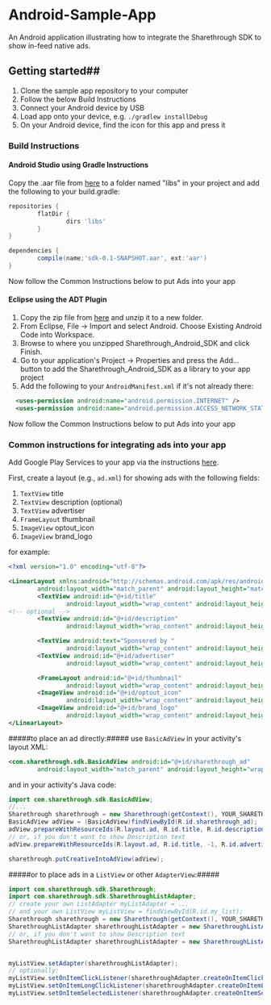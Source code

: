 Android-Sample-App
==================

An Android application illustrating how to integrate the Sharethrough SDK to show in-feed native ads.


## Getting started##

1. Clone the sample app repository to your computer
2. Follow the below Build Instructions
4. Connect your Android device by USB
5. Load app onto your device, e.g. `./gradlew installDebug`
6. On your Android device, find the icon for this app and press it


### Build Instructions
#### Android Studio using Gradle Instructions

Copy the .aar file from [here](https://github.com/sharethrough/Android-SDK-Release) to a folder named "libs" in your project
and add the following to your build.gradle:

```Groovy
repositories {
        flatDir {
                dirs 'libs'
        }
}

dependencies {
        compile(name:'sdk-0.1-SNAPSHOT.aar', ext:'aar')
}
```

Now follow the Common Instructions below to put Ads into your app

#### Eclipse using the ADT Plugin
1. Copy the zip file from [here](https://github.com/sharethrough/Android-SDK-Release) and unzip it to a new folder.
2. From Eclipse, File -> Import and select Android. Choose Existing Android Code into Workspace.
3. Browse to where you unzipped Sharethrough_Android_SDK and click Finish.
4. Go to your application's Project -> Properties and press the Add... button to add the Sharethrough_Android_SDK as a library to your app project
5. Add the following to your `AndroidManifest.xml` if it's not already there:
```XML
  <uses-permission android:name="android.permission.INTERNET" />
  <uses-permission android:name="android.permission.ACCESS_NETWORK_STATE" />
```
Now follow the Common Instructions below to put Ads into your app

### Common instructions for integrating ads into your app

Add Google Play Services to your app via the instructions [here](https://developer.android.com/google/play-services/setup.html).

First, create a layout (e.g., `ad.xml`) for showing ads with the following fields:

1. `TextView` title
2. `TextView` description (optional)
3. `TextView` advertiser
4. `FrameLayout` thumbnail
5. `ImageView` optout_icon
6. `ImageView` brand_logo

for example:

```XML
<?xml version="1.0" encoding="utf-8"?>

<LinearLayout xmlns:android="http://schemas.android.com/apk/res/android"
        android:layout_width="match_parent" android:layout_height="match_parent">
        <TextView android:id="@+id/title"
                android:layout_width="wrap_content" android:layout_height="wrap_content"/>
<!-- optional -->
        <TextView android:id="@+id/description"
                android:layout_width="wrap_content" android:layout_height="wrap_content"/>

        <TextView android:text="Sponsored by "
                android:layout_width="wrap_content" android:layout_height="wrap_content"/>
        <TextView android:id="@+id/advertiser"
                android:layout_width="wrap_content" android:layout_height="wrap_content"/>

        <FrameLayout android:id="@+id/thumbnail"
                android:layout_width="wrap_content" android:layout_height="wrap_content"/>
        <ImageView android:id="@+id/optout_icon"
                android:layout_width="wrap_content" android:layout_height="wrap_content"/>
        <ImageView android:id="@+id/brand_logo"
                android:layout_width="wrap_content" android:layout_height="wrap_content"/>
</LinearLayout>
```

#####to place an ad directly:#####
use `BasicAdView` in your activity's layout XML:
```XML
<com.sharethrough.sdk.BasicAdView android:id="@+id/sharethrough_ad"
        android:layout_width="match_parent" android:layout_height="wrap_content"/>
```

and in your activity's Java code:
```Java
import com.sharethrough.sdk.BasicAdView;
//...
Sharethrough sharethrough = new Sharethrough(getContext(), YOUR_SHARETHROUGH_PLACEMENT_KEY);
BasicAdView adView = (BasicAdView)findViewById(R.id.sharethrough_ad);
adView.prepareWithResourceIds(R.layout.ad, R.id.title, R.id.description, R.id.advertiser, R.id.thumbnail, R.id.optout_icon, R.id.brand_logo);
// or, if you don't want to show Description text
adView.prepareWithResourceIds(R.layout.ad, R.id.title, -1, R.id.advertiser, R.id.thumbnail, R.id.optout_icon, R.id.brand_logo);

sharethrough.putCreativeIntoAdView(adView);
```

#####or to place ads in a `ListView` or other `AdapterView`:#####
```Java
import com.sharethrough.sdk.Sharethrough;
import com.sharethrough.sdk.SharethroughListAdapter;
// create your own ListAdapter myListAdapter = ...
// and your own ListView myListView = findViewById(R.id.my_list);
Sharethrough sharethrough = new Sharethrough(getContext(), YOUR_SHARETHROUGH_PLACEMENT_KEY);
SharethroughListAdapter sharethroughListAdapter = new SharethroughListAdapter(getContext(), myListAdapter, sharethough, R.layout.ad, R.id.title, R.id.description, R.id.advertiser, R.id.thumbnail, R.id.optout_icon, R.id.brand_logo);
// or, if you don't want to show Description text
SharethroughListAdapter sharethroughListAdapter = new SharethroughListAdapter(getContext(), myListAdapter, R.layout.ad, R.id.title, -1, R.id.advertiser, R.id.thumbnail, R.id.optout_icon, R.id.brand_logo);


myListView.setAdapter(sharethroughListAdapter);
// optionally:
myListView.setOnItemClickListener(sharethroughAdapter.createOnItemClickListener(myItemClickListener));
myListView.setOnItemLongClickListener(sharethroughAdapter.createOnItemLongClickListener(myItemLongClickListener));
myListView.setOnItemSelectedListener(sharethroughAdapter.createOnItemSelectListener(myItemSelectedListener));
```
